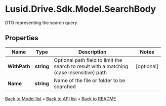 # Lusid.Drive.Sdk.Model.SearchBody
DTO representing the search query

## Properties

Name | Type | Description | Notes
------------ | ------------- | ------------- | -------------
**WithPath** | **string** | Optional path field to limit the search to result with a matching (case insensitive) path | [optional] 
**Name** | **string** | Name of the file or folder to be searched | 

[Back to Model list](../README.md#documentation-for-models) &#8226; [Back to API list](../README.md#documentation-for-api-endpoints) &#8226; [Back to README](../README.md)

